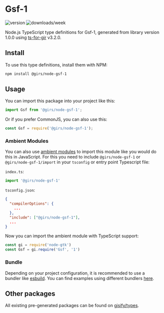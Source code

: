 
# Gsf-1

![version](https://img.shields.io/npm/v/@girs/node-gsf-1)
![downloads/week](https://img.shields.io/npm/dw/@girs/node-gsf-1)


Node.js TypeScript type definitions for Gsf-1, generated from library version 1.0.0 using [ts-for-gir](https://github.com/gjsify/ts-for-gir) v3.2.0.


## Install

To use this type definitions, install them with NPM:
```bash
npm install @girs/node-gsf-1
```

## Usage

You can import this package into your project like this:
```ts
import Gsf from '@girs/node-gsf-1';
```

Or if you prefer CommonJS, you can also use this:
```ts
const Gsf = require('@girs/node-gsf-1');
```

### Ambient Modules

You can also use [ambient modules](https://github.com/gjsify/ts-for-gir/tree/main/packages/cli#ambient-modules) to import this module like you would do this in JavaScript.
For this you need to include `@girs/node-gsf-1` or `@girs/node-gsf-1/import` in your `tsconfig` or entry point Typescript file:

`index.ts`:
```ts
import '@girs/node-gsf-1'
```

`tsconfig.json`:
```json
{
  "compilerOptions": {
    ...
  },
  "include": ["@girs/node-gsf-1"],
  ...
}
```

Now you can import the ambient module with TypeScript support: 

```ts
const gi = require('node-gtk')
const Gsf = gi.require('Gsf', '1')
```


### Bundle

Depending on your project configuration, it is recommended to use a bundler like [esbuild](https://esbuild.github.io/). You can find examples using different bundlers [here](https://github.com/gjsify/ts-for-gir/tree/main/examples).

## Other packages

All existing pre-generated packages can be found on [gjsify/types](https://github.com/gjsify/types).

